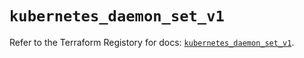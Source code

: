 # `kubernetes_daemon_set_v1`

Refer to the Terraform Registory for docs: [`kubernetes_daemon_set_v1`](https://registry.terraform.io/providers/hashicorp/kubernetes/2.24.0/docs/resources/daemon_set_v1).
